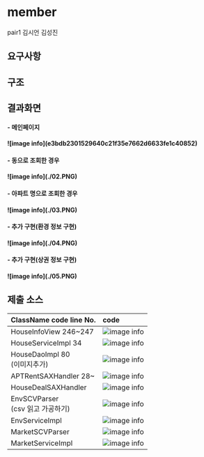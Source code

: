 # member

pair1
김시언 김성진

## 요구사항



## 구조





## 결과화면
<h4>- 메인페이지<br/><h4/>
![image info](e3bdb2301529640c21f35e7662d6633fe1c40852)
<h4>- 동으로 조회한 경우<br/><h4/>
![image info](./02.PNG)
<h4>- 아파트 명으로 조회한 경우<br/><h4/>
![image info](./03.PNG)
<h4>- 추가 구현(환경 정보 구현)<br/><h4/>
![image info](./04.PNG)
<h4>- 추가 구현(상권 정보 구현)<br/><h4/>
![image info](./05.PNG)

## 제출 소스
| ClassName  code line No. | code                                                         |
| ------------------------ | :----------------------------------------------------------- |
| HouseInfoView 246~247      |![image info](./srcimg/HouseInfoView.PNG)|
| HouseServiceImpl 34        |![image info](./srcimg/HouseServiceImpl.PNG)|
| HouseDaoImpl  80<br/>(이미지추가) 	         |![image info](./srcimg/HouseDaoImpl.PNG)|
| APTRentSAXHandler 28~      |![image info](./srcimg/APTRentSAXHandler.PNG)|
| HouseDealSAXHandler        |![image info](./srcimg/HouseDealSAXHandler.PNG)|
| EnvSCVParser<br/>(csv 읽고 가공하기)   |![image info](./srcimg/EnvCSVParser.PNG)|
| EnvServiceImpl        |![image info](./srcimg/EnvServiceImpl.PNG)|
| MarketSCVParser        |![image info](./srcimg/MarketCSVParser.PNG)|
| MarketServiceImpl        |![image info](./srcimg/MarketServiceImpl.PNG)|
